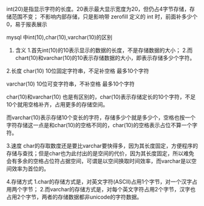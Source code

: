 int(20)是指显示字符的长度。20表示最大显示宽度为20，但仍占4字节存储，存储范围不变； 
不影响内部存储，只是影响带 zerofill 定义的 int 时，前面补多少个 0，易于报表展示


mysql 中int(10),char(10),varchar(10)的区别
1. 含义
1.首先int(10)的10表示显示的数据的长度，不是存储数据的大小；
2.而chart(10)和varchar(10)的10表示存储数据的大小，即表示存储多少个字符。

2.长度
char(10) 10位固定字符串，不足补空格 最多10个字符

varchar(10) 10位可变字符串，不补空格 最多10个字符

char(10)和varchar(10) 也是有区别的，char(10)表示存储定长的10个字符，不足10个就用空格补齐，占用更多的存储空间。

而varchar(10)表示存储10个变长的字符，存储多少个就是多少个，空格也按一个字符存储这一点是和char(10)的空格不同的，char(10)的空格表示占位不算一个字符。

3.速度
char的存取数度还是要比varchar要快得多，因为其长度固定，方便程序的存储与查找；但是char也为此付出的是空间的代价，因为其长度固定，所以难免会有多余的空格占位符占据空间，可谓是以空间换取时间效率，而varchar是以空间效率为首位的。

4.存储方式
1.char的存储方式是，对英文字符(ASCII)占用1个字节，对一个汉字占用两个字节；
2.而varchar的存储方式是，对每个英文字符占用2个字节，汉字也占用2个字节，两者的存储数据都非unicode的字符数据。


